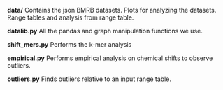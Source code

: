 __data/__
Contains the json BMRB datasets. 
Plots for analyzing the datasets. 
Range tables and analysis from range table. 

__datalib.py__
All the pandas and graph manipulation functions we use. 

__shift_mers.py__
Performs the k-mer analysis

__empirical.py__
Performs empirical analysis on chemical shifts to observe outliers. 

__outliers.py__
Finds outliers relative to an input range table. 
